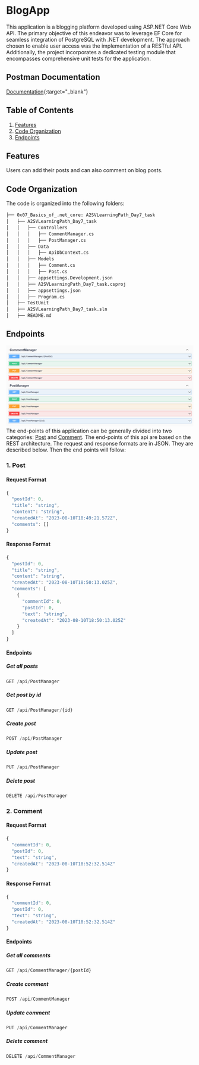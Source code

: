 # BlogApp
This application is a blogging platform developed using ASP.NET Core Web API. The primary objective of this endeavor was to leverage EF Core for seamless integration of PostgreSQL with .NET development. The approach chosen to enable user access was the implementation of a RESTful API. Additionally, the project incorporates a dedicated testing module that encompasses comprehensive unit tests for the application.
## Postman Documentation
[Documentation](https://documenter.getpostman.com/view/20871920/2s9Xy3trfU#intro){:target="_blank"}

## Table of Contents
1. [Features](#features)
2. [Code Organization](#code-organization)
3. [Endpoints](#endpoints)

## Features
Users can add their posts and can also comment on blog posts.

## Code Organization
The code is organized into the following folders:
```bash
├── 0x07_Basics_of_.net_core: A2SVLearningPath_Day7_task
│   ├── A2SVLearningPath_Day7_task
│   │   ├── Controllers
│   │   │   ├── CommentManager.cs
│   │   │   ├── PostManager.cs
│   │   ├── Data
│   │   │   ├── ApiDbContext.cs
│   │   ├── Models
│   │   │   ├── Comment.cs
│   │   │   ├── Post.cs
│   │   ├── appsettings.Development.json
│   │   ├── A2SVLearningPath_Day7_task.csproj
│   │   ├── appsettings.json
│   │   ├── Program.cs
│   ├── TestUnit
│   ├── A2SVLearningPath_Day7_task.sln
│   ├── README.md
```

## Endpoints
![image](https://github.com/abneka/A2SV_backend_learning_path/blob/main/assets/api%20end%20point.png)
The end-points of this application can be generally divided into two categories: [Post](#1-post) and [Comment](#2-comment).
The end-points of this api are based on the REST architecture. The request and response formats are in JSON. They are described below. Then the end points will follow:
### 1. Post
#### Request Format
```js
{
  "postId": 0,
  "title": "string",
  "content": "string",
  "createdAt": "2023-08-10T18:49:21.572Z",
  "comments": []
}
```

#### Response Format
```js
{
  "postId": 0,
  "title": "string",
  "content": "string",
  "createdAt": "2023-08-10T18:50:13.025Z",
  "comments": [
    {
      "commentId": 0,
      "postId": 0,
      "text": "string",
      "createdAt": "2023-08-10T18:50:13.025Z"
    }
  ]
}
```
#### Endpoints
##### Get all posts
```js
GET /api/PostManager
```

##### Get post by id
```js
GET /api/PostManager/{id}
```

##### Create post
```js
POST /api/PostManager
```

##### Update post
```js
PUT /api/PostManager
```

##### Delete post
```js
DELETE /api/PostManager
```

### 2. Comment
#### Request Format
```js
{
  "commentId": 0,
  "postId": 0,
  "text": "string",
  "createdAt": "2023-08-10T18:52:32.514Z"
}
```

#### Response Format
```js
{
  "commentId": 0,
  "postId": 0,
  "text": "string",
  "createdAt": "2023-08-10T18:52:32.514Z"
}
```

#### Endpoints
##### Get all comments
```js
GET /api/CommentManager/{postId}
```

##### Create comment
```js
POST /api/CommentManager
```

##### Update comment
```js
PUT /api/CommentManager
```

##### Delete comment
```js
DELETE /api/CommentManager
```
